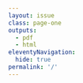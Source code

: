 ```yaml
---
layout: issue
class: page-one
outputs:
  - pdf
  - html
eleventyNavigation:
  hide: true
permalink: '/'
---
```

